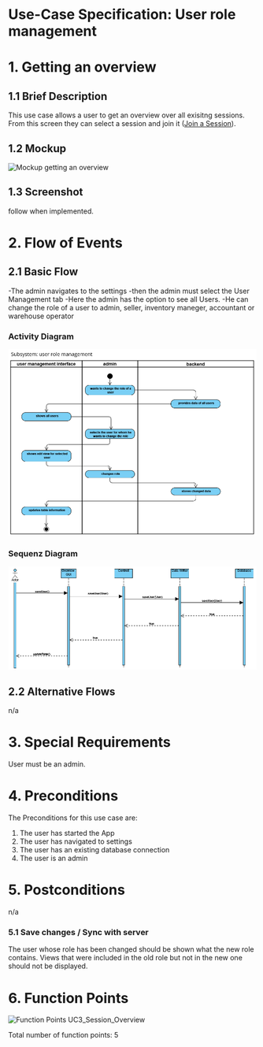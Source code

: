 
# Use-Case Specification: User role management

# 1. Getting an overview

## 1.1 Brief Description
This use case allows a user to get an overview over all exisitng sessions. From this screen they can select a session and join it ([Join a Session](./UC2_Join_Session.md)).

## 1.2 Mockup
![Mockup getting an overview](./User_Managementpng?raw=true)

## 1.3 Screenshot
follow when implemented.

# 2. Flow of Events

## 2.1 Basic Flow
-The admin navigates to the settings
-then the admin must select the User Management tab
-Here the admin has the option to see all Users. 
-He can change the role of a user to admin, seller, inventory maneger, accountant or warehouse operator


### Activity Diagram
![Activity Diagram](./Activity_Diagram_User_Role_Management.png?raw=true)

### Sequenz Diagram
![Sequenz Diagram](./Sequenz_Diagram_User_Role_Management.png?raw=true)


## 2.2 Alternative Flows
n/a

# 3. Special Requirements
User must be an admin.

# 4. Preconditions
The Preconditions for this use case are:
1. The user has started the App
2. The user has navigated to settings
3. The user has an existing database connection
4. The user is an admin


# 5. Postconditions
n/a

### 5.1 Save changes / Sync with server
The user whose role has been changed should be shown what the new role contains. Views that were included in the old role but not in the new one should not be displayed.

# 6. Function Points
![Function Points UC3_Session_Overview](../function_points/UC3_Overview.png)

Total number of function points: 5
